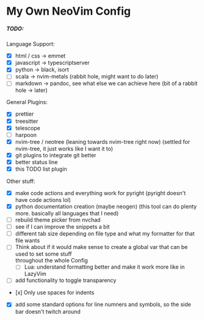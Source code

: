 # My Own NeoVim Config

##### TODO:
Language Support:
- [x] html / css -> emmet
- [x] javascript -> typescriptserver
- [x] python -> black, isort
- [ ] scala -> nvim-metals (rabbit hole, might want to do later)
- [ ] markdown -> pandoc, see what else we can achieve here (bit of a rabbit hole -> later)

General Plugins:
- [x] prettier
- [x] treesitter
- [x] telescope
- [ ] harpoon
- [x] nvim-tree / neotree (leaning towards nvim-tree right now) (settled for nvim-tree, it just works like I want it to)
- [x] git plugins to integrate git better 
- [x] better status line
- [x] this TODO list plugin

Other stuff:
- [x] make code actions and everything work for pyright (pyright doesn't have code actions lol)
- [x] python documentation creation (maybe neogen) (this tool can do plenty more. basically all languages that I need)
- [ ] rebuild theme picker from nvchad
- [ ] see if I can improve the snippets a bit
- [ ] different tab size depending on file type and what my formatter for that file wants
- [ ] Think about if it would make sense to create a global var that can be used to set some stuff  
      throughout the whole Config
    - [ ] Lua: understand formatting better and make it work more like in LazyVim
- [ ] add functionality to toggle transparency
- [x] Only use spaces for indents
- [x] add some standard options for line numners and symbols, so the side bar doesn't twitch around
